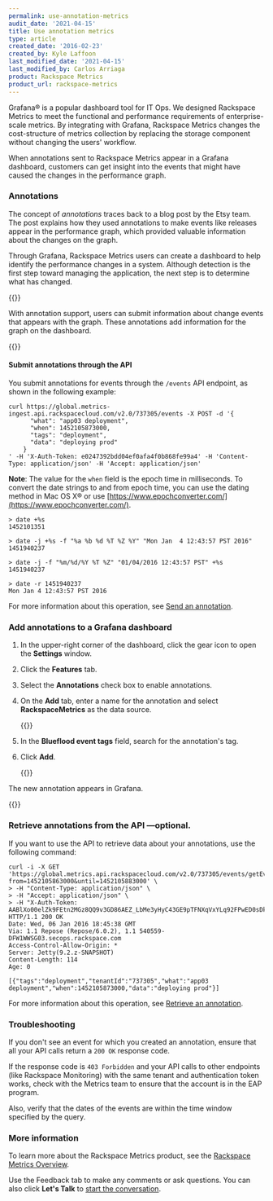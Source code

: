 ```yaml
---
permalink: use-annotation-metrics
audit_date: '2021-04-15'
title: Use annotation metrics
type: article
created_date: '2016-02-23'
created_by: Kyle Laffoon
last_modified_date: '2021-04-15'
last_modified_by: Carlos Arriaga
product: Rackspace Metrics
product_url: rackspace-metrics
---
```


Grafana&reg; is a popular dashboard tool for IT Ops. We designed Rackspace Metrics to meet
the functional and performance requirements of enterprise-scale metrics. By integrating with
Grafana, Rackspace Metrics changes the cost-structure of metrics collection by replacing the
storage component without changing the users' workflow.

When annotations sent to Rackspace Metrics appear in a Grafana dashboard, customers can get
insight into the events that might have caused the changes in the performance graph.

### Annotations

The concept of *annotations* traces back to a blog post by the Etsy team. The post explains how
they used annotations to make events like releases appear in the performance graph, which provided
valuable information about the changes on the graph.

Through Grafana, Rackspace Metrics users can create a dashboard to help identify the performance
changes in a system. Although detection is the first step toward managing the application, the next
step is to determine what has changed.

{{<image src="Anotationsupport-what-changed.png" alt="" title="">}}

With annotation support, users can submit information about change events that appears with the
graph. These annotations add information for the graph on the dashboard.

{{<image src="Anotattionsupport-change-event.png" alt="" title="">}}

#### Submit annotations through the API

You submit annotations for events through the `/events` API endpoint, as shown in the following example:

    curl https://global.metrics-ingest.api.rackspacecloud.com/v2.0/737305/events -X POST -d '{
          "what": "app03 deployment",
          "when": 1452105873000,
          "tags": "deployment",
          "data": "deploying prod"
        }
    ' -H 'X-Auth-Token: e0247392bdd04ef0afa4f0b868fe99a4' -H 'Content-Type: application/json' -H 'Accept: application/json'

**Note**: The value for the `when` field is the epoch time in milliseconds. To convert the date
strings to and from epoch time, you can use the dating method in Mac OS X&reg; or use
[https://www.epochconverter.com/](https://www.epochconverter.com/).

    > date +%s
    1452101351

    > date -j +%s -f "%a %b %d %T %Z %Y" "Mon Jan  4 12:43:57 PST 2016"
    1451940237

    > date -j -f "%m/%d/%Y %T %Z" "01/04/2016 12:43:57 PST" +%s
    1451940237

    > date -r 1451940237
    Mon Jan 4 12:43:57 PST 2016

For more information about this operation, see
[Send an annotation](https://docs.rackspace.com/docs/metrics/v2/ingestion-api-reference/ingestion-events/#send-an-annotation).

### Add annotations to a Grafana dashboard

1. In the upper-right corner of the dashboard, click the gear icon to open the **Settings** window.

2. Click the **Features** tab.

3. Select the **Annotations** check box to enable annotations.

4. On the **Add** tab, enter a name for the annotation and select **RackspaceMetrics** as the data source.

   {{<image src="Annotationsupport-datasource.png" alt="" title="">}}

5. In the **Blueflood event tags** field, search for the annotation's tag.

6. Click **Add**.

   {{<image src="Anotattionsupport-change-event.png" alt="" title="">}}

The new annotation appears in Grafana.

{{<image src="Annotationsupport-annotation-appears.png" alt="" title="">}}

### Retrieve annotations from the API &mdash;optional.

If you want to use the API to retrieve data about your annotations, use the following command:

    curl -i -X GET 'https://global.metrics.api.rackspacecloud.com/v2.0/737305/events/getEvents?from=1452105863000&until=1452105883000' \
    > -H "Content-Type: application/json" \
    > -H "Accept: application/json" \
    > -H "X-Auth-Token: AABlXo00elZk9FEtn2MGz8QQ9v3GD86AEZ_LbMe3yHyC43GE9pTFNXqVxYLq92FPwED0sDkYS8c1R222AWMS1y4nqTG3NmRofHmj4S0lfPsz3YXBTtFaXDac"
    HTTP/1.1 200 OK
    Date: Wed, 06 Jan 2016 18:45:38 GMT
    Via: 1.1 Repose (Repose/6.0.2), 1.1 540559-DFW1WWSG03.secops.rackspace.com
    Access-Control-Allow-Origin: *
    Server: Jetty(9.2.z-SNAPSHOT)
    Content-Length: 114
    Age: 0

    [{"tags":"deployment","tenantId":"737305","what":"app03 deployment","when":1452105873000,"data":"deploying prod"}]

For more information about this operation, see
[Retrieve an annotation](https://docs.rackspace.com/docs/metrics/v2/query-api-reference/query-views/#retrieve-an-annotation).

### Troubleshooting

If you don't see an event for which you created an annotation, ensure that all your API calls return
a `200 OK` response code.

If the response code is `403 Forbidden` and your API calls to other endpoints (like Rackspace
Monitoring) with the same tenant and authentication token works, check with the Metrics team
to ensure that the account is in the EAP program.

Also, verify that the dates of the events are within the time window specified by the query.

### More information

To learn more about the Rackspace Metrics product, see the [Rackspace Metrics Overview](/support/how-to/rackspace-metrics-overview/).

Use the Feedback tab to make any comments or ask questions. You can also click **Let's Talk** to [start the conversation](https://www.rackspace.com/). 
